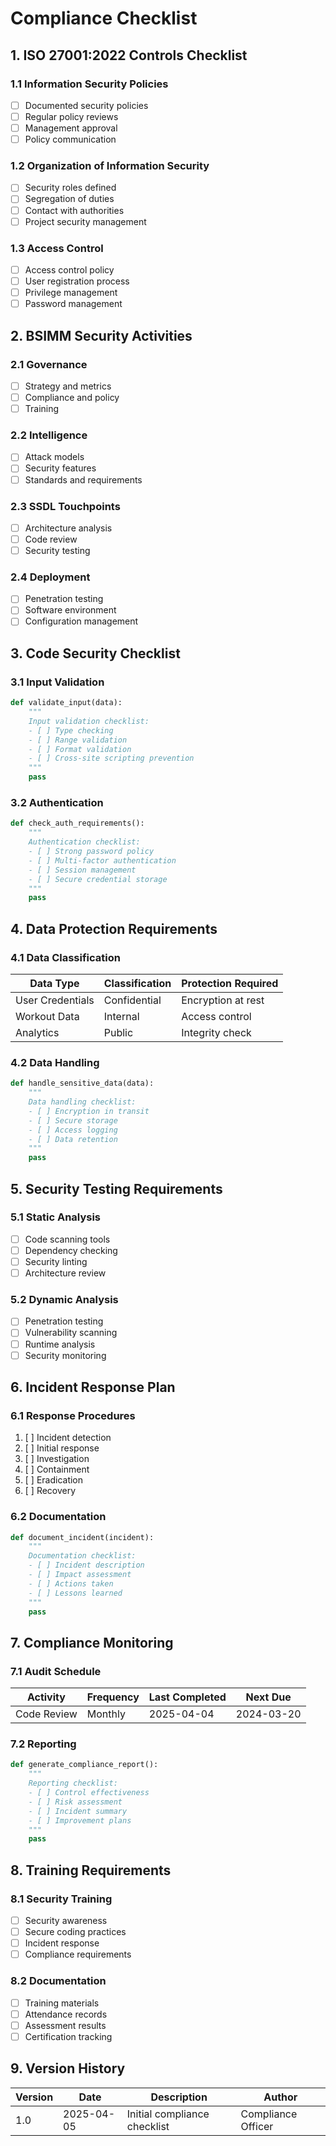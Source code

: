 # Compliance Checklist

## 1. ISO 27001:2022 Controls Checklist

### 1.1 Information Security Policies
- [ ] Documented security policies
- [ ] Regular policy reviews
- [ ] Management approval
- [ ] Policy communication

### 1.2 Organization of Information Security
- [ ] Security roles defined
- [ ] Segregation of duties
- [ ] Contact with authorities
- [ ] Project security management

### 1.3 Access Control
- [ ] Access control policy
- [ ] User registration process
- [ ] Privilege management
- [ ] Password management

## 2. BSIMM Security Activities

### 2.1 Governance
- [ ] Strategy and metrics
- [ ] Compliance and policy
- [ ] Training

### 2.2 Intelligence
- [ ] Attack models
- [ ] Security features
- [ ] Standards and requirements

### 2.3 SSDL Touchpoints
- [ ] Architecture analysis
- [ ] Code review
- [ ] Security testing

### 2.4 Deployment
- [ ] Penetration testing
- [ ] Software environment
- [ ] Configuration management

## 3. Code Security Checklist

### 3.1 Input Validation
```python
def validate_input(data):
    """
    Input validation checklist:
    - [ ] Type checking
    - [ ] Range validation
    - [ ] Format validation
    - [ ] Cross-site scripting prevention
    """
    pass
```

### 3.2 Authentication
```python
def check_auth_requirements():
    """
    Authentication checklist:
    - [ ] Strong password policy
    - [ ] Multi-factor authentication
    - [ ] Session management
    - [ ] Secure credential storage
    """
    pass
```

## 4. Data Protection Requirements

### 4.1 Data Classification
| Data Type | Classification | Protection Required |
|-----------|---------------|-------------------|
| User Credentials | Confidential | Encryption at rest |
| Workout Data | Internal | Access control |
| Analytics | Public | Integrity check |

### 4.2 Data Handling
```python
def handle_sensitive_data(data):
    """
    Data handling checklist:
    - [ ] Encryption in transit
    - [ ] Secure storage
    - [ ] Access logging
    - [ ] Data retention
    """
    pass
```

## 5. Security Testing Requirements

### 5.1 Static Analysis
- [ ] Code scanning tools
- [ ] Dependency checking
- [ ] Security linting
- [ ] Architecture review

### 5.2 Dynamic Analysis
- [ ] Penetration testing
- [ ] Vulnerability scanning
- [ ] Runtime analysis
- [ ] Security monitoring

## 6. Incident Response Plan

### 6.1 Response Procedures
1. [ ] Incident detection
2. [ ] Initial response
3. [ ] Investigation
4. [ ] Containment
5. [ ] Eradication
6. [ ] Recovery

### 6.2 Documentation
```python
def document_incident(incident):
    """
    Documentation checklist:
    - [ ] Incident description
    - [ ] Impact assessment
    - [ ] Actions taken
    - [ ] Lessons learned
    """
    pass
```

## 7. Compliance Monitoring

### 7.1 Audit Schedule
| Activity | Frequency | Last Completed | Next Due |
|----------|-----------|----------------|----------|
| Code Review | Monthly | 2025-04-04 | 2024-03-20 |


### 7.2 Reporting
```python
def generate_compliance_report():
    """
    Reporting checklist:
    - [ ] Control effectiveness
    - [ ] Risk assessment
    - [ ] Incident summary
    - [ ] Improvement plans
    """
    pass
```

## 8. Training Requirements

### 8.1 Security Training
- [ ] Security awareness
- [ ] Secure coding practices
- [ ] Incident response
- [ ] Compliance requirements

### 8.2 Documentation
- [ ] Training materials
- [ ] Attendance records
- [ ] Assessment results
- [ ] Certification tracking

## 9. Version History
| Version | Date | Description | Author |
|---------|------|-------------|---------|
| 1.0 | 2025-04-05 | Initial compliance checklist | Compliance Officer | 